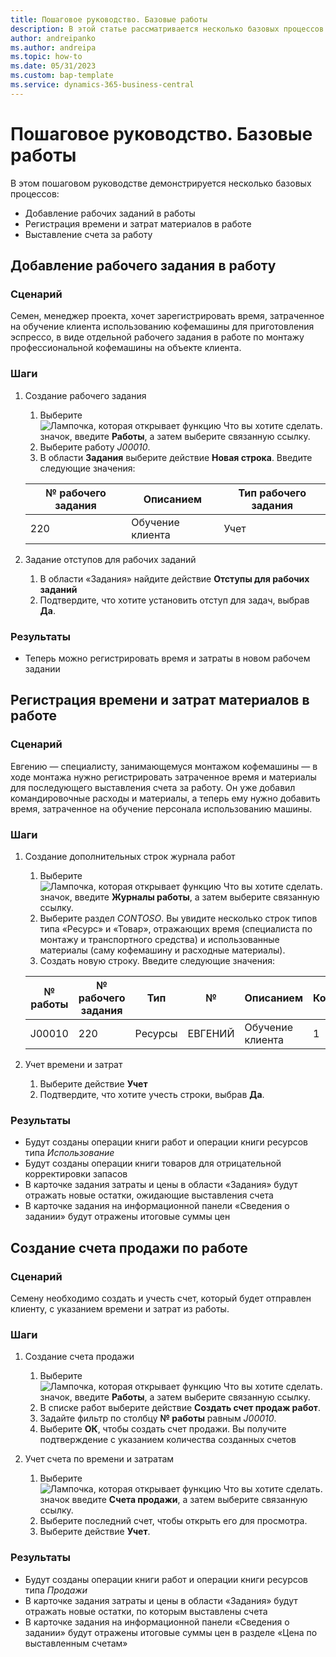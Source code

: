 ```yaml
---
title: Пошаговое руководство. Базовые работы
description: В этой статье рассматривается несколько базовых процессов в управлении проектов.
author: andreipanko
ms.author: andreipa
ms.topic: how-to
ms.date: 05/31/2023
ms.custom: bap-template
ms.service: dynamics-365-business-central
---
```

# Пошаговое руководство. Базовые работы

В этом пошаговом руководстве демонстрируется несколько базовых процессов:

- Добавление рабочих заданий в работы
- Регистрация времени и затрат материалов в работе
- Выставление счета за работу

## Добавление рабочего задания в работу

### Сценарий  

Семен, менеджер проекта, хочет зарегистрировать время, затраченное на обучение клиента использованию кофемашины для приготовления эспрессо, в виде отдельной рабочего задания в работе по монтажу профессиональной кофемашины на объекте клиента.

### Шаги

1. Создание рабочего задания  

    1. Выберите ![Лампочка, которая открывает функцию Что вы хотите сделать.](../../media/ui-search/search_small.png "Что вы хотите сделать") значок, введите **Работы**, а затем выберите связанную ссылку.  
    2. Выберите работу *J00010*.
    3. В области **Задания** выберите действие **Новая строка**.  Введите следующие значения:
 
    |№ рабочего задания|Описанием|Тип рабочего задания|
    |------------|-----------|-------------|  
    |220|Обучение клиента|Учет|

2. Задание отступов для рабочих заданий
   1. В области «Задания» найдите действие **Отступы для рабочих заданий**
   2. Подтвердите, что хотите установить отступ для задач, выбрав **Да**.

### Результаты

 - Теперь можно регистрировать время и затраты в новом рабочем задании

## Регистрация времени и затрат материалов в работе

### Сценарий  

Евгению — специалисту, занимающемуся монтажом кофемашины — в ходе монтажа нужно регистрировать затраченное время и материалы для последующего выставления счета за работу.  Он уже добавил командировочные расходы и материалы, а теперь ему нужно добавить время, затраченное на обучение персонала использованию машины.

### Шаги

1. Создание дополнительных строк журнала работ

    1. Выберите ![Лампочка, которая открывает функцию Что вы хотите сделать.](../../media/ui-search/search_small.png "Что вы хотите сделать") значок, введите **Журналы работы**, а затем выберите связанную ссылку.  
    2. Выберите раздел *CONTOSO*.  Вы увидите несколько строк типов типа «Ресурс» и «Товар», отражающих время (специалиста по монтажу и транспортного средства) и использованные материалы (саму кофемашину и расходные материалы).
    3. Создать новую строку. Введите следующие значения:
 
    |№ работы|№ рабочего задания|Тип|№|Описанием|Количество|
    |-------|------------|----|---|-----------|--------|  
    |J00010|220|Ресурсы|ЕВГЕНИЙ|Обучение клиента|1|

2. Учет времени и затрат
   1. Выберите действие **Учет**
   2. Подтвердите, что хотите учесть строки, выбрав **Да**.

### Результаты

 - Будут созданы операции книги работ и операции книги ресурсов типа *Использование*
 - Будут созданы операции книги товаров для отрицательной корректировки запасов
 - В карточке задания затраты и цены в области «Задания» будут отражать новые остатки, ожидающие выставления счета
 - В карточке задания на информационной панели «Сведения о задании» будут отражены итоговые суммы цен

## Создание счета продажи по работе

### Сценарий  
Семену необходимо создать и учесть счет, который будет отправлен клиенту, с указанием времени и затрат из работы.

### Шаги
1. Создание счета продажи

    1. Выберите ![Лампочка, которая открывает функцию Что вы хотите сделать.](../../media/ui-search/search_small.png "Что вы хотите сделать") значок, введите **Работы**, а затем выберите связанную ссылку.  
    2. В списке работ выберите действие **Создать счет продаж работ**.
    3. Задайте фильтр по столбцу **№ работы** равным *J00010*.
    4. Выберите **ОК**, чтобы создать счет продажи.  Вы получите подтверждение с указанием количества созданных счетов

2. Учет счета по времени и затратам
   1. Выберите ![Лампочка, которая открывает функцию Что вы хотите сделать.](../../media/ui-search/search_small.png "Что вы хотите сделать") значок введите **Счета продажи**, а затем выберите связанную ссылку.  
   2. Выберите последний счет, чтобы открыть его для просмотра.
   3. Выберите действие **Учет**.

### Результаты

 - Будут созданы операции книги работ и операции книги ресурсов типа *Продажи*
 - В карточке задания затраты и цены в области «Задания» будут отражать новые остатки, по которым выставлены счета
 - В карточке задания на информационной панели «Сведения о задании» будут отражены итоговые суммы цен в разделе «Цена по выставленным счетам»
